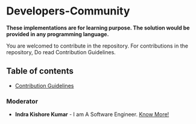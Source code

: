 # Developers-Community

__These implementations are for learning purpose. The solution would be provided in any programming language.__

You are welcomed to contribute in the repository. For contributions in the repository, Do read Contribution Guidelines.

## Table of contents

- [Contribution Guidelines](https://github.com/indrakishore/Developers-Community/blob/main/contributing.md)

### Moderator

* **Indra Kishore Kumar** - I am A Software Engineer.   [Know More!](https://indrakishore.github.io)
